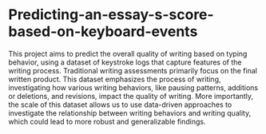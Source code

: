 # Predicting-an-essay-s-score-based-on-keyboard-events

This project aims to predict the overall quality of writing based on typing behavior, using a dataset of keystroke logs that capture features of the writing process. Traditional writing assessments primarily focus on the final written product. This dataset emphasizes the process of writing, investigating how various writing behaviors, like pausing patterns, additions or deletions, and revisions, impact the quality of writing. More importantly, the scale of this dataset allows us to use data-driven approaches to investigate the relationship between writing behaviors and writing quality, which could lead to more robust and generalizable findings.
